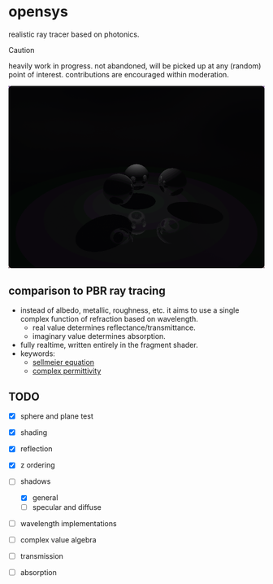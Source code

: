 # opensys

realistic ray tracer based on photonics.

> [!CAUTION]
> heavily work in progress. not abandoned, will be picked up at any (random)
> point of interest. contributions are encouraged within moderation.

![example](./example.png)

## comparison to PBR ray tracing
- instead of albedo, metallic, roughness, etc. it aims to use a single complex
  function of refraction based on wavelength.
  - real value determines reflectance/transmittance.
  - imaginary value determines absorption.
- fully realtime, written entirely in the fragment shader.
- keywords:
    - [sellmeier equation](https://en.wikipedia.org/wiki/Sellmeier_equation)
    - [complex permittivity](https://en.wikipedia.org/wiki/Permittivity#Complex_permittivity)

## TODO
- [x] sphere and plane test
- [x] shading
- [x] reflection
- [x] z ordering
- [ ] shadows
    - [x] general
    - [ ] specular and diffuse
- [ ] wavelength implementations
- [ ] complex value algebra
- [ ] transmission
- [ ] absorption

